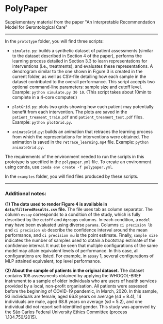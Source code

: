 # PolyPaper
Supplementary material from the paper "An Interpretable Recommendation Model for Gerontological Care"


---

In the `prototype` folder, you will find three scripts:

*   `simulate.py`: builds a synthetic dataset of patient assessments (similar to the dataset described in Section 4 of the paper), performs the learning process detailed in Section 3.3 to learn representations for interventions (i.e., treatments), and evaluates these representations.
A dendrogram similar to the one shown in Figure 3 is created in the current folder, as well as CSV-file detailing how each sample in the dataset contributed to the overall performance. This script accepts two optional command-line parameters: sample size and cutoff level. Example: `python simulate.py 30 10`. (This script takes about 10min to complete in a 4-core computer.)

*   `plotGrid.py`: plots two grids showing how each patient may potentially benefit from each intervention. The plots are saved in the `patient_treament_train.pdf` and `patient_treament_test.pdf` files. Example: `python plotGrid.py`.

*   `animateGrid.py`: builds an animation that retraces the learning process from which the representations for interventions were obtained. The animation is
saved in the `retrace_learning.mp4` file. Example: `python animateGrid.py`.

The requirements of the environment needed to run the scripts in this prototype is specified in the `polypaper.yml` file.
To create an environment using conda, use `conda env create -f polypaper.yml`.

In the `examples` folder, you will find files produced by these scripts.

---


### Additional notes:

**(1) The data used to render Figure 4 is available in `data/filteredResults.csv` file.** The file uses tab as column separator. The column `essay` corresponds to a condition of the study, which is fully described by the `cutoff` and `#groups` columns. In each condition, a `model` may have been evaluated using diverse `params`. Columns `ci precision lb` and `ci precision ub` describe the confidence interval around the mean performance, and `ci precision mu` is the point estimate. Finally, `sample size` indicates the number of samples used to obtain a bootstrap estimate of the confidence interval.
It must be seen that multiple configurations of the same model may attain equivalent levels of performance. In this case, all configurations are listed. For example, in `essay` 1, several configurations of MLP attained equivalent, top level performance.

**(2) About the sample of patients in the original dataset.** The dataset contains 108 assessments obtained by applying the WHOQOL-BREF instrument to a sample of older individuals who are users of health services provided by a local, non-profit organisation.  All patients were assessed before the beginning of COVID-19 pandemic, in March, 2020.
In this sample, 93 individuals are female, aged 66.8 years on average (sd = 8.4), 14 individuals are male, aged 68.8 years on average (sd = 5.2), and one individual did not report self-identified gender.
This study was approved by the São Carlos Federal University Ethics Committee (process 1.104.750/2015).



